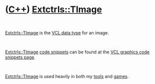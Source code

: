 
 

 

 

 

 

([C++](Cpp.md)) [Extctrls::TImage](CppTImage.md)
==================================================

 

[Extctrls::TImage](CppTImage.md) is the [VCL data
type](CppVclDataType.md) for an image.

 

[Extctrls::TImage](CppTImage.md) [code snippets](CppCodeSnippets.md)
can be found at the [VCL graphics code snippets
page](CppVclGraphics.md).

 

[Extctrls::TImage](CppTImage.md) is used heavily in both my
[tools](https://github.com/richelbilderbeek/tools) and [games](Games.md).

 

 

 

 

 

 

